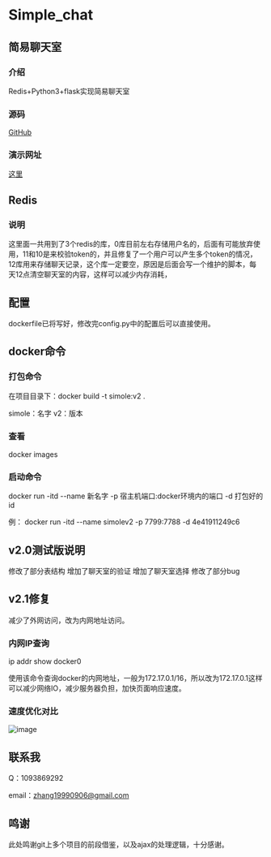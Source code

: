 # Simple_chat

## 简易聊天室
### 介绍
Redis+Python3+flask实现简易聊天室
### 源码
[GitHub](https://github.com/zh19990906/Simple_chats)

### 演示网址

[这里](http://49.232.30.93:7799/)

## Redis

### 说明

这里面一共用到了3个redis的库，0库目前左右存储用户名的，后面有可能放弃使用，11和10是来校验token的，并且修复了一个用户可以产生多个token的情况，12库用来存储聊天记录，这个库一定要空，原因是后面会写一个维护的脚本，每天12点清空聊天室的内容，这样可以减少内存消耗，

## 配置

dockerfile已将写好，修改完config.py中的配置后可以直接使用。



## docker命令

### 打包命令
在项目目录下：docker build -t simole:v2 .

simole：名字
v2：版本
### 查看
docker images
### 启动命令
docker run -itd --name 新名字 -p 宿主机端口:docker环境内的端口 -d 打包好的id

例： docker run -itd --name simolev2 -p 7799:7788 -d 4e41911249c6

## v2.0测试版说明
修改了部分表结构
增加了聊天室的验证
增加了聊天室选择
修改了部分bug

## v2.1修复
减少了外网访问，改为内网地址访问。
### 内网IP查询
ip addr show docker0

使用该命令查询docker的内网地址，一般为172.17.0.1/16，所以改为172.17.0.1这样可以减少网络IO，减少服务器负担，加快页面响应速度。
### 速度优化对比

![image](https://user-images.githubusercontent.com/59323683/144956975-9dd6ae64-5fd4-49f4-ac5a-28eeb3b8382e.png)



## 联系我
Q：1093869292

email：zhang19990906@gmail.com
## 鸣谢

此处鸣谢git上多个项目的前段借鉴，以及ajax的处理逻辑，十分感谢。
